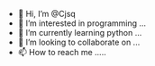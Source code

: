 - 👋 Hi, I’m @Cjsq
- 👀 I’m interested in programming ...
- 🌱 I’m currently learning python ...
- 💞️ I’m looking to collaborate on ...
- 📫 How to reach me .....

<!---
Cjsq/Cjsq is a ✨ special ✨ repository because its `README.md` (this file) appears on your GitHub profile.
You can click the Preview link to take a look at your changes.
--->
